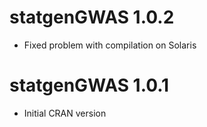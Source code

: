 # statgenGWAS 1.0.2

* Fixed problem with compilation on Solaris

# statgenGWAS 1.0.1

* Initial CRAN version

